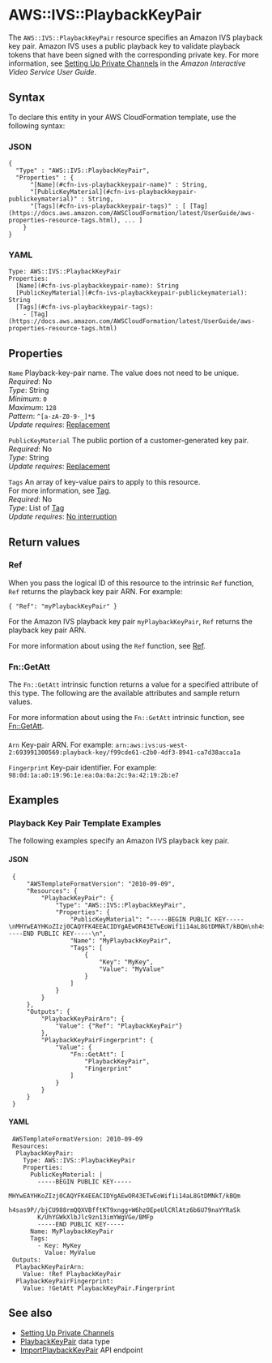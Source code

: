 # AWS::IVS::PlaybackKeyPair<a name="aws-resource-ivs-playbackkeypair"></a>

The `AWS::IVS::PlaybackKeyPair` resource specifies an Amazon IVS playback key pair\. Amazon IVS uses a public playback key to validate playback tokens that have been signed with the corresponding private key\. For more information, see [Setting Up Private Channels](https://docs.aws.amazon.com/ivs/latest/userguide/private-channels.html) in the *Amazon Interactive Video Service User Guide*\.

## Syntax<a name="aws-resource-ivs-playbackkeypair-syntax"></a>

To declare this entity in your AWS CloudFormation template, use the following syntax:

### JSON<a name="aws-resource-ivs-playbackkeypair-syntax.json"></a>

```
{
  "Type" : "AWS::IVS::PlaybackKeyPair",
  "Properties" : {
      "[Name](#cfn-ivs-playbackkeypair-name)" : String,
      "[PublicKeyMaterial](#cfn-ivs-playbackkeypair-publickeymaterial)" : String,
      "[Tags](#cfn-ivs-playbackkeypair-tags)" : [ [Tag](https://docs.aws.amazon.com/AWSCloudFormation/latest/UserGuide/aws-properties-resource-tags.html), ... ]
    }
}
```

### YAML<a name="aws-resource-ivs-playbackkeypair-syntax.yaml"></a>

```
Type: AWS::IVS::PlaybackKeyPair
Properties: 
  [Name](#cfn-ivs-playbackkeypair-name): String
  [PublicKeyMaterial](#cfn-ivs-playbackkeypair-publickeymaterial): String
  [Tags](#cfn-ivs-playbackkeypair-tags): 
    - [Tag](https://docs.aws.amazon.com/AWSCloudFormation/latest/UserGuide/aws-properties-resource-tags.html)
```

## Properties<a name="aws-resource-ivs-playbackkeypair-properties"></a>

`Name`  <a name="cfn-ivs-playbackkeypair-name"></a>
Playback\-key\-pair name\. The value does not need to be unique\.  
*Required*: No  
*Type*: String  
*Minimum*: `0`  
*Maximum*: `128`  
*Pattern*: `^[a-zA-Z0-9-_]*$`  
*Update requires*: [Replacement](https://docs.aws.amazon.com/AWSCloudFormation/latest/UserGuide/using-cfn-updating-stacks-update-behaviors.html#update-replacement)

`PublicKeyMaterial`  <a name="cfn-ivs-playbackkeypair-publickeymaterial"></a>
The public portion of a customer\-generated key pair\.  
*Required*: No  
*Type*: String  
*Update requires*: [Replacement](https://docs.aws.amazon.com/AWSCloudFormation/latest/UserGuide/using-cfn-updating-stacks-update-behaviors.html#update-replacement)

`Tags`  <a name="cfn-ivs-playbackkeypair-tags"></a>
An array of key\-value pairs to apply to this resource\.  
For more information, see [Tag](https://docs.aws.amazon.com/AWSCloudFormation/latest/UserGuide/aws-properties-resource-tags.html)\.  
*Required*: No  
*Type*: List of [Tag](https://docs.aws.amazon.com/AWSCloudFormation/latest/UserGuide/aws-properties-resource-tags.html)  
*Update requires*: [No interruption](https://docs.aws.amazon.com/AWSCloudFormation/latest/UserGuide/using-cfn-updating-stacks-update-behaviors.html#update-no-interrupt)

## Return values<a name="aws-resource-ivs-playbackkeypair-return-values"></a>

### Ref<a name="aws-resource-ivs-playbackkeypair-return-values-ref"></a>

When you pass the logical ID of this resource to the intrinsic `Ref` function, `Ref` returns the playback key pair ARN\. For example:

 `{ "Ref": "myPlaybackKeyPair" }` 

For the Amazon IVS playback key pair `myPlaybackKeyPair`, `Ref` returns the playback key pair ARN\.

For more information about using the `Ref` function, see [Ref](https://docs.aws.amazon.com/AWSCloudFormation/latest/UserGuide/intrinsic-function-reference-ref.html)\.

### Fn::GetAtt<a name="aws-resource-ivs-playbackkeypair-return-values-fn--getatt"></a>

The `Fn::GetAtt` intrinsic function returns a value for a specified attribute of this type\. The following are the available attributes and sample return values\.

For more information about using the `Fn::GetAtt` intrinsic function, see [Fn::GetAtt](https://docs.aws.amazon.com/AWSCloudFormation/latest/UserGuide/intrinsic-function-reference-getatt.html)\.

#### <a name="aws-resource-ivs-playbackkeypair-return-values-fn--getatt-fn--getatt"></a>

`Arn`  <a name="Arn-fn::getatt"></a>
Key\-pair ARN\. For example: `arn:aws:ivs:us-west-2:693991300569:playback-key/f99cde61-c2b0-4df3-8941-ca7d38acca1a`

`Fingerprint`  <a name="Fingerprint-fn::getatt"></a>
Key\-pair identifier\. For example: `98:0d:1a:a0:19:96:1e:ea:0a:0a:2c:9a:42:19:2b:e7`

## Examples<a name="aws-resource-ivs-playbackkeypair--examples"></a>



### Playback Key Pair Template Examples<a name="aws-resource-ivs-playbackkeypair--examples--Playback_Key_Pair_Template_Examples"></a>

The following examples specify an Amazon IVS playback key pair\.

#### JSON<a name="aws-resource-ivs-playbackkeypair--examples--Playback_Key_Pair_Template_Examples--json"></a>

```
 {
     "AWSTemplateFormatVersion": "2010-09-09",
     "Resources": {
         "PlaybackKeyPair": {
             "Type": "AWS::IVS::PlaybackKeyPair",
             "Properties": {
                 "PublicKeyMaterial": "-----BEGIN PUBLIC KEY-----\nMHYwEAYHKoZIzj0CAQYFK4EEACIDYgAEwOR43ETwEoWif1i14aL8GtDMNkT/kBQm\nh4sas9P//bjCU988rmQQXVBfftKT9xngg+W6hzOEpeUlCRlAtz6b6U79naYYRaSk\nK/UhYGWkXlbJlc9zn13imYWgVGe/BMFp\n-----END PUBLIC KEY-----\n",
                 "Name": "MyPlaybackKeyPair",
                 "Tags": [
                     {
                         "Key": "MyKey",
                         "Value": "MyValue"
                     }
                 ]
             }
         }
     },
     "Outputs": {
         "PlaybackKeyPairArn": {
             "Value": {"Ref": "PlaybackKeyPair"}
         },
         "PlaybackKeyPairFingerprint": {
             "Value": {
                 "Fn::GetAtt": [
                     "PlaybackKeyPair",
                     "Fingerprint"
                 ]
             }
         }
     }
 }
```

#### YAML<a name="aws-resource-ivs-playbackkeypair--examples--Playback_Key_Pair_Template_Examples--yaml"></a>

```
 AWSTemplateFormatVersion: 2010-09-09
 Resources:
  PlaybackKeyPair:
    Type: AWS::IVS::PlaybackKeyPair
    Properties:
      PublicKeyMaterial: |
        -----BEGIN PUBLIC KEY-----
        MHYwEAYHKoZIzj0CAQYFK4EEACIDYgAEwOR43ETwEoWif1i14aL8GtDMNkT/kBQm
        h4sas9P//bjCU988rmQQXVBfftKT9xngg+W6hzOEpeUlCRlAtz6b6U79naYYRaSk
        K/UhYGWkXlbJlc9zn13imYWgVGe/BMFp
        -----END PUBLIC KEY-----
      Name: MyPlaybackKeyPair
      Tags:
        - Key: MyKey
          Value: MyValue
 Outputs:
  PlaybackKeyPairArn:
    Value: !Ref PlaybackKeyPair
  PlaybackKeyPairFingerprint:
    Value: !GetAtt PlaybackKeyPair.Fingerprint
```

## See also<a name="aws-resource-ivs-playbackkeypair--seealso"></a>
+ [Setting Up Private Channels](https://docs.aws.amazon.com/ivs/latest/userguide/private-channels.html)
+ [PlaybackKeyPair](https://docs.aws.amazon.com/ivs/latest/APIReference/API_PlaybackKeyPair.html) data type
+ [ImportPlaybackKeyPair](https://docs.aws.amazon.com/ivs/latest/APIReference/API_ImportPlaybackKeyPair.html) API endpoint
